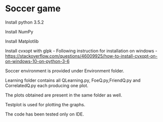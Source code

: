 # Soccer game

Install python 3.5.2

Install NumPy

Install Matplotlib

Install cvxopt with glpk - Following instruction for installation on windows - https://stackoverflow.com/questions/46009925/how-to-install-cvxopt-on-on-windows-10-on-python-3-6


Soccer environment is provided under Environment folder. 

Learning folder contains all QLearning.py, FoeQ.py,FriendQ.py and CorrelatedQ.py each producing one plot. 

The plots obtained are present in the same folder as well.

Testplot is used for plotting the graphs. 

The code has been tested only on IDE.
